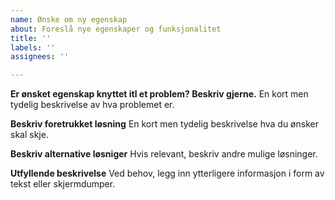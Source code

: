```yaml
---
name: Ønske om ny egenskap
about: Foreslå nye egenskaper og funksjonalitet
title: ''
labels: ''
assignees: ''

---
```


**Er ønsket egenskap knyttet itl et problem? Beskriv gjerne.**
En kort men tydelig beskrivelse av hva problemet er.

**Beskriv foretrukket løsning**
En kort men tydelig beskrivelse hva du ønsker skal skje.

**Beskriv alternative løsniger**
Hvis relevant, beskriv andre mulige løsninger.

**Utfyllende beskrivelse**
Ved behov, legg inn ytterligere informasjon i form av tekst eller skjermdumper.
